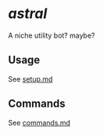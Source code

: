 # *astral*
A niche utility bot? maybe?

## Usage
See [setup.md](setup.md)

## Commands
See [commands.md](commands.md)